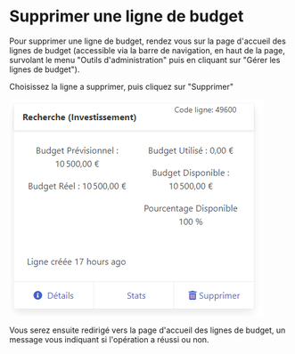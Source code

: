 # Supprimer une ligne de budget

Pour supprimer une ligne de budget, rendez vous sur la page d'accueil des lignes de budget (accessible via la barre de navigation, en haut de la page, survolant le menu "Outils d'administration" puis en cliquant sur "Gérer les lignes de budget").

Choisissez la ligne a supprimer, puis cliquez sur "Supprimer"

![](<../../.gitbook/assets/image (4).png>)

Vous serez ensuite redirigé vers la page d'accueil des lignes de budget, un message vous indiquant si l'opération a réussi ou non.
